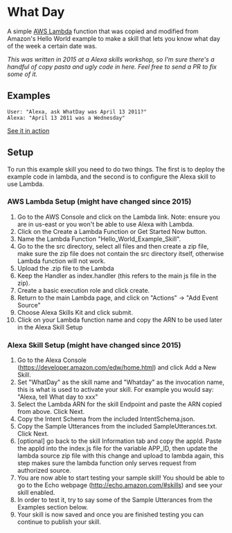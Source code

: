 # What Day
A simple [AWS Lambda](http://aws.amazon.com/lambda) function that was copied and modified from Amazon's Hello World example to make a skill that lets you know what day of the week a certain date was.

_This was written in 2015 at a Alexa skills workshop, so I'm sure there's a handful of copy pasta and ugly code in here. Feel free to send a PR to fix some of it._

## Examples
    User: "Alexa, ask WhatDay was April 13 2011?"
    Alexa: "April 13 2011 was a Wednesday"

[See it in action](https://www.instagram.com/p/6qMDCivrFK/)

## Setup
To run this example skill you need to do two things. The first is to deploy the example code in lambda, and the second is to configure the Alexa skill to use Lambda.

### AWS Lambda Setup (might have changed since 2015)
1. Go to the AWS Console and click on the Lambda link. Note: ensure you are in us-east or you won't be able to use Alexa with Lambda.
2. Click on the Create a Lambda Function or Get Started Now button.
3. Name the Lambda Function "Hello_World_Example_Skill".
4. Go to the the src directory, select all files and then create a zip file, make sure the zip file does not contain the src directory itself, otherwise Lambda function will not work.
5. Upload the .zip file to the Lambda
6. Keep the Handler as index.handler (this refers to the main js file in the zip).
7. Create a basic execution role and click create.
8. Return to the main Lambda page, and click on "Actions" -> "Add Event Source"
9. Choose Alexa Skills Kit and click submit.
10. Click on your Lambda function name and copy the ARN to be used later in the Alexa Skill Setup

### Alexa Skill Setup (might have changed since 2015)
1. Go to the Alexa Console (https://developer.amazon.com/edw/home.html) and click Add a New Skill.
2. Set "WhatDay" as the skill name and "Whatday" as the invocation name, this is what is used to activate your skill. For example you would say: "Alexa, tell What day to xxx"
3. Select the Lambda ARN for the skill Endpoint and paste the ARN copied from above. Click Next.
4. Copy the Intent Schema from the included IntentSchema.json.
5. Copy the Sample Utterances from the included SampleUtterances.txt. Click Next.
6. [optional] go back to the skill Information tab and copy the appId. Paste the appId into the index.js file for the variable APP_ID,
   then update the lambda source zip file with this change and upload to lambda again, this step makes sure the lambda function only serves request from authorized source.
7. You are now able to start testing your sample skill! You should be able to go to the Echo webpage (http://echo.amazon.com/#skills) and see your skill enabled.
8. In order to test it, try to say some of the Sample Utterances from the Examples section below.
9. Your skill is now saved and once you are finished testing you can continue to publish your skill.
